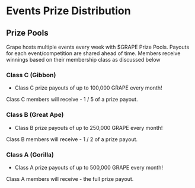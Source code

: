 # Events Prize Distribution

## Prize Pools

Grape hosts multiple events every week with $GRAPE Prize Pools. Payouts for each event/competition are shared ahead of time. Members receive winnings based on their membership class as discussed below



### Class C (Gibbon)

* Class C prize payouts of up to 100,000 GRAPE every month!

Class C members will receive - 1 / 5 of a prize payout.

### Class B (Great Ape)

* Class B prize payouts of up to 250,000 GRAPE every month!

Class B members will receive - 1 / 2 of a prize payout.

### Class A (Gorilla)

* Class A prize payouts of up to 500,000 GRAPE every month!

Class A members will receive - the full prize payout.
